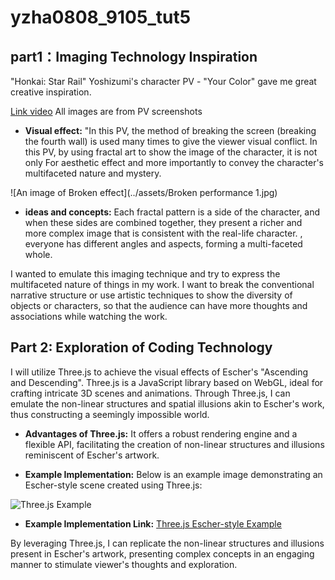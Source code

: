 # yzha0808_9105_tut5


## part1：Imaging Technology Inspiration
"Honkai: Star Rail" Yoshizumi's character PV - "Your Color" gave me great creative inspiration.

[Link video](https://www.youtube.com/watch?v=IQQPDPAvxTg)
All images are from PV screenshots

- **Visual effect:** "In this PV, the method of breaking the screen (breaking the fourth wall) is used many times to give the viewer visual conflict. In this PV, by using fractal art to show the image of the character, it is not only For aesthetic effect and more importantly to convey the character's multifaceted nature and mystery.

![An image of Broken effect](../assets/Broken performance 1.jpg)

- **ideas and concepts:** Each fractal pattern is a side of the character, and when these sides are combined together, they present a richer and more complex image that is consistent with the real-life character. , everyone has different angles and aspects, forming a multi-faceted whole.


I wanted to emulate this imaging technique and try to express the multifaceted nature of things in my work. I want to break the conventional narrative structure or use artistic techniques to show the diversity of objects or characters, so that the audience can have more thoughts and associations while watching the work.


## Part 2: Exploration of Coding Technology

I will utilize Three.js to achieve the visual effects of Escher's "Ascending and Descending". Three.js is a JavaScript library based on WebGL, ideal for crafting intricate 3D scenes and animations. Through Three.js, I can emulate the non-linear structures and spatial illusions akin to Escher's work, thus constructing a seemingly impossible world.

- **Advantages of Three.js:** It offers a robust rendering engine and a flexible API, facilitating the creation of non-linear structures and illusions reminiscent of Escher's artwork.

- **Example Implementation:** Below is an example image demonstrating an Escher-style scene created using Three.js:

![Three.js Example](https://example.com/threejs_example.jpg)

- **Example Implementation Link:** [Three.js Escher-style Example](https://threejs.org/examples/#webgl_camera_cinematic)

By leveraging Three.js, I can replicate the non-linear structures and illusions present in Escher's artwork, presenting complex concepts in an engaging manner to stimulate viewer's thoughts and exploration.
